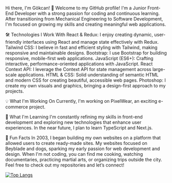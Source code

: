 Hi there, I'm Gökcan! 👋
Welcome to my GitHub profile! I'm a Junior Front-End Developer with a strong passion for coding and continuous learning. After transitioning from Mechanical Engineering to Software Development, I'm focused on growing my skills and creating meaningful web applications.

🛠️ Technologies I Work With
React & Redux: I enjoy creating dynamic, user-friendly interfaces using React and manage state effectively with Redux.
Tailwind CSS: I believe in fast and efficient styling with Tailwind, making responsive and maintainable designs.
Bootstrap: I use Bootstrap for building responsive, mobile-first web applications.
JavaScript (ES6+): Crafting interactive, performance-oriented applications with JavaScript.
React Context API: I leverage the Context API for state management across large-scale applications.
HTML & CSS: Solid understanding of semantic HTML and modern CSS for creating beautiful, accessible web pages.
Photoshop: I create my own visuals and graphics, bringing a design-first approach to my projects.

💡 What I'm Working On
Currently, I'm working on PixelWear, an exciting e-commerce project.

🌱 What I'm Learning
I'm constantly refining my skills in front-end development and exploring new technologies that enhance user experiences. In the near future, I plan to learn TypeScript and Next.js.

📌 Fun Facts
In 2003, I began building my own websites on a platform that allowed users to create ready-made sites. My websites focused on Beyblade and dogs, sparking my early passion for web development and design.
When I'm not coding, you can find me cooking, watching documentaries, practicing martial arts, or organizing trips outside the city.
Feel free to check out my repositories and let’s connect!

[![Top Langs](https://github-readme-stats.vercel.app/api/top-langs/?username=gokcanparlaktas&layout=compact)](https://github.com/gokcanparlaktas/github-readme-stats)
<!---
gokcanparlaktas/gokcanparlaktas is a ✨ special ✨ repository because its `README.md` (this file) appears on your GitHub profile.
You can click the Preview link to take a look at your changes.
--->
